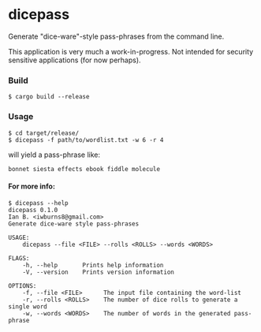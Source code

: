 # dicepass

Generate "dice-ware"-style pass-phrases from the command line.

This application is very much a work-in-progress.  Not intended for
security sensitive applications (for now perhaps).

### Build
```text
$ cargo build --release
```

### Usage
```text
$ cd target/release/
$ dicepass -f path/to/wordlist.txt -w 6 -r 4
```
will yield a pass-phrase like:
```text
bonnet siesta effects ebook fiddle molecule
```

#### For more info:
```text
$ dicepass --help
dicepass 0.1.0
Ian B. <iwburns8@gmail.com>
Generate dice-ware style pass-phrases

USAGE:
    dicepass --file <FILE> --rolls <ROLLS> --words <WORDS>

FLAGS:
    -h, --help       Prints help information
    -V, --version    Prints version information

OPTIONS:
    -f, --file <FILE>      The input file containing the word-list
    -r, --rolls <ROLLS>    The number of dice rolls to generate a single word
    -w, --words <WORDS>    The number of words in the generated pass-phrase
```
